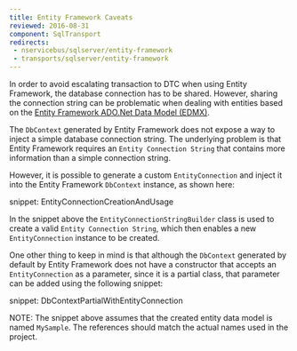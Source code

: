 ```yaml
---
title: Entity Framework Caveats
reviewed: 2016-08-31
component: SqlTransport
redirects:
 - nservicebus/sqlserver/entity-framework
 - transports/sqlserver/entity-framework
---
```



In order to avoid escalating transaction to DTC when using Entity Framework, the database connection has to be shared. However, sharing the connection string can be problematic when dealing with entities based on the [Entity Framework ADO.Net Data Model (EDMX)](https://msdn.microsoft.com/library/cc716685.aspx).

The `DbContext` generated by Entity Framework does not expose a way to inject a simple database connection string. The underlying problem is that Entity Framework requires an `Entity Connection String` that contains more information than a simple connection string.

However, it is possible to generate a custom `EntityConnection` and inject it into the Entity Framework `DbContext` instance, as shown here:

snippet: EntityConnectionCreationAndUsage

In the snippet above the `EntityConnectionStringBuilder` class is used to create a valid `Entity Connection String`, which then enables a new `EntityConnection` instance to be created.

One other thing to keep in mind is that although the `DbContext` generated by default by Entity Framework does not have a constructor that accepts an `EntityConnection` as a parameter, since it is a partial class, that parameter can be added using the following snippet:

snippet: DbContextPartialWithEntityConnection

NOTE: The snippet above assumes that the created entity data model is named `MySample`. The references should match the actual names used in the project.
